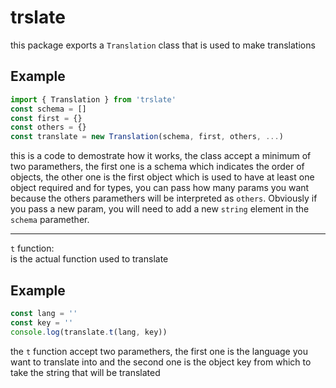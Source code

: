 # trslate
this package exports a `Translation` class that is used to make translations

## Example

```js
import { Translation } from 'trslate'
const schema = []
const first = {}
const others = {}
const translate = new Translation(schema, first, others, ...)
```

this is a code to demostrate how it works, the class accept a minimum of two paramethers, the first one is a schema which indicates the order of objects, the other one is the first object which is used to have at least one object required and for types, you can pass how many params you want because the others paramethers will be interpreted as `others`. Obviously if you pass a new param, you will need to add a new `string` element in the `schema` paramether.

---
`t` function:<br>
is the actual function used to translate

## Example

```js
const lang = ''
const key = ''
console.log(translate.t(lang, key))
```

the `t` function accept two paramethers, the first one is the language you want to translate into and the second one is the object key from which to take the string that will be translated